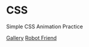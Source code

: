 # CSS
Simple CSS Animation Practice

[Gallery](https://shaheerkhalid.github.io/CSS/gallery.html)
[Robot Friend](https://shaheerkhalid.github.io/CSS/robot.html)

